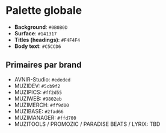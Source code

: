 # Palette globale

- **Background**: `#0B0B0D`
- **Surface**: `#141317`
- **Titles (headings)**: `#F4F4F4`
- **Body text**: `#C5CCD6`

## Primaires par brand

- AVNIR-Studio: `#ededed`
- MUZIDEV: `#5cb9f2`
- MUZIPICS: `#ff2d55`
- MUZIWEB: `#9802eb`
- MUZIMERCH: `#ff9d00`
- MUZIBASE: `#2fad66`
- MUZIMANAGER: `#ffd700`
- MUZITOOLS / PROMOZIC / PARADISE BEATS / LYRIX: TBD
